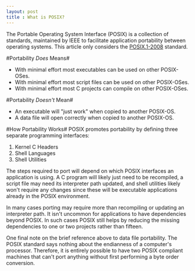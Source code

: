```yaml
---
layout: post
title : What is POSIX?
---
```

The Portable Operating System Interface (POSIX) is a collection of standards, maintained by IEEE to facilitate application portability between operating systems. This article only considers the [POSIX.1-2008][1] standard.

#Portability *Does* Means#

* With minimal effort most executables can be used on other POSIX-OSes.
* With minimal effort most script files can be used on other POSIX-OSes.
* With minimal effort most C projects can compile on other POSIX-OSes.

#Portability *Doesn't* Mean#

* An executable will "just work" when copied to another POSIX-OS.
* A data file will open correctly when copied to another POSIX-OS.

#How Portability Works#
POSIX promotes portability by defining three separate programming interfaces:

1. Kernel C Headers
2. Shell Languages
3. Shell Utilities

The steps required to port will depend on which POSIX interfaces an application is using. A C program will likely just need to be recompiled, a script file may need its interpreter path updated, and shell utilities likely won't require any changes since these will be executable applications already in the POSIX environment.

In many cases porting may require more than recompiling or updating an interpreter path. It isn't uncommon for applications to have dependencies beyond POSIX. In such cases POSIX still helps by reducing the missing dependencies to one or two projects rather than fifteen.

One final note on the brief reference above to data file portability. The POSIX standard says nothing about the endianness of a computer's processor. Therefore, it is entirely possible to have two POSIX compliant machines that can't port anything without first performing a byte order conversion.

[1]: <http://pubs.opengroup.org/onlinepubs/9699919799/>
